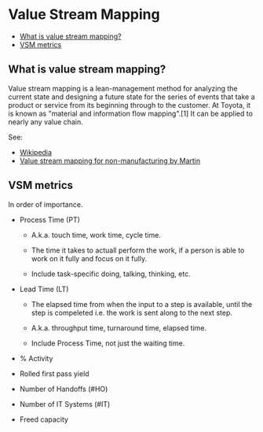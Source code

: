 # Value Stream Mapping

* [What is value stream mapping?](#introduction)
* [VSM metrics](#how)


<h2><a name="introduction">What is value stream mapping?</a></h2>

Value stream mapping is a lean-management method for analyzing the current state and designing a future state for the series of events that take a product or service from its beginning through to the customer. At Toyota, it is known as "material and information flow mapping".[1] It can be applied to nearly any value chain.

See:
* [Wikipedia](https://en.wikipedia.org/wiki/Value_stream_mapping)
* [Value stream mapping for non-manufacturing by Martin](http://www.slideshare.net/AMEConnect/value-stream-mapping-for-non-manufacturingmartinreplacement)


<h2><a name="metrics">VSM metrics</a></h2>

In order of importance.

* Process Time (PT)

  * A.k.a. touch time, work time, cycle time.

  * The time it takes to actuall perform the work, if a person is able to work on it fully and focus on it fully.

  * Include task-specific doing, talking, thinking, etc.

* Lead Time (LT)

  * The elapsed time from when the input to a step is available, until the step is compeleted i.e. the work is sent along to the next step.

  * A.k.a. throughput time, turnaround time, elapsed time.

  * Include Process Time, not just the waiting time.

* % Activity

* Rolled first pass yield

* Number of Handoffs (#HO)

* Number of IT Systems (#IT)

* Freed capacity
